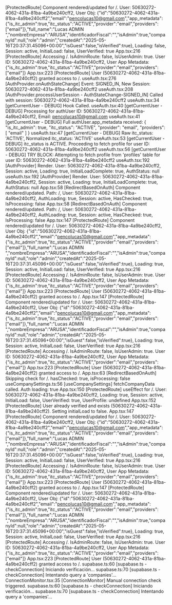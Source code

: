 [ProtectedRoute] Component rendered/updated for /. User: 50630272-4062-431a-81ba-4a9be240cff2, User Obj: {"id":"50630272-4062-431a-81ba-4a9be240cff2","email":"pencolucas10@gmail.com","app_metadata":{"is_itc_admin":true,"itc_status":"ACTIVE","provider":"email","providers":["email"]},"full_name":"Lucas ADMIN ","nombreEmpresa":"ARUSA","identificadorFiscal":"","isAdmin":true,"companyId":null,"role":"admin","createdAt":"2025-05-16T20:37:31.45096+00:00","isGuest":false,"isVerified":true}, Loading: false, Session: active, InitialLoad: false, UserVerified: true
App.tsx:216 [ProtectedRoute] Accessing /. IsAdminRoute: false, IsUserAdmin: true. User ID: 50630272-4062-431a-81ba-4a9be240cff2, User App Metadata: {"is_itc_admin":true,"itc_status":"ACTIVE","provider":"email","providers":["email"]}
App.tsx:223 [ProtectedRoute] User (50630272-4062-431a-81ba-4a9be240cff2) granted access to /.
useAuth.tsx:276 [AuthProvider.onAuthStateChange] Event: SIGNED_IN, New Session: 50630272-4062-431a-81ba-4a9be240cff2
useAuth.tsx:208 [AuthProvider.processUserSession - AuthStateChange-SIGNED_IN] Called with session: 50630272-4062-431a-81ba-4a9be240cff2
useAuth.tsx:34 [getCurrentUser - DEBUG] Hook Called.
useAuth.tsx:40 [getCurrentUser - DEBUG] Processing for authUser ID: 50630272-4062-431a-81ba-4a9be240cff2, Email: pencolucas10@gmail.com
useAuth.tsx:41 [getCurrentUser - DEBUG] Full authUser.app_metadata received: {
  "is_itc_admin": true,
  "itc_status": "ACTIVE",
  "provider": "email",
  "providers": [
    "email"
  ]
}
useAuth.tsx:47 [getCurrentUser - DEBUG] Raw itc_status: 'ACTIVE', Normalized itc_status: 'ACTIVE'
useAuth.tsx:53 [getCurrentUser - DEBUG] itc_status is ACTIVE. Proceeding to fetch profile for user ID: 50630272-4062-431a-81ba-4a9be240cff2
useAuth.tsx:56 [getCurrentUser - DEBUG] TRY BLOCK: Attempting to fetch profile from 'profiles' table for user ID: 50630272-4062-431a-81ba-4a9be240cff2
useAuth.tsx:192 [AuthProvider] Render. User: 50630272-4062-431a-81ba-4a9be240cff2, Session: active, Loading: true, InitialLoadComplete: true, AuthStatus: null
useAuth.tsx:192 [AuthProvider] Render. User: 50630272-4062-431a-81ba-4a9be240cff2, Session: active, Loading: true, InitialLoadComplete: true, AuthStatus: null
App.tsx:58 [RedirectBasedOnAuth] Component rendered/updated. Path: /, User: 50630272-4062-431a-81ba-4a9be240cff2, AuthLoading: true, Session: active, HasChecked: true, IsProcessing: false
App.tsx:58 [RedirectBasedOnAuth] Component rendered/updated. Path: /, User: 50630272-4062-431a-81ba-4a9be240cff2, AuthLoading: true, Session: active, HasChecked: true, IsProcessing: false
App.tsx:147 [ProtectedRoute] Component rendered/updated for /. User: 50630272-4062-431a-81ba-4a9be240cff2, User Obj: {"id":"50630272-4062-431a-81ba-4a9be240cff2","email":"pencolucas10@gmail.com","app_metadata":{"is_itc_admin":true,"itc_status":"ACTIVE","provider":"email","providers":["email"]},"full_name":"Lucas ADMIN ","nombreEmpresa":"ARUSA","identificadorFiscal":"","isAdmin":true,"companyId":null,"role":"admin","createdAt":"2025-05-16T20:37:31.45096+00:00","isGuest":false,"isVerified":true}, Loading: true, Session: active, InitialLoad: false, UserVerified: true
App.tsx:216 [ProtectedRoute] Accessing /. IsAdminRoute: false, IsUserAdmin: true. User ID: 50630272-4062-431a-81ba-4a9be240cff2, User App Metadata: {"is_itc_admin":true,"itc_status":"ACTIVE","provider":"email","providers":["email"]}
App.tsx:223 [ProtectedRoute] User (50630272-4062-431a-81ba-4a9be240cff2) granted access to /.
App.tsx:147 [ProtectedRoute] Component rendered/updated for /. User: 50630272-4062-431a-81ba-4a9be240cff2, User Obj: {"id":"50630272-4062-431a-81ba-4a9be240cff2","email":"pencolucas10@gmail.com","app_metadata":{"is_itc_admin":true,"itc_status":"ACTIVE","provider":"email","providers":["email"]},"full_name":"Lucas ADMIN ","nombreEmpresa":"ARUSA","identificadorFiscal":"","isAdmin":true,"companyId":null,"role":"admin","createdAt":"2025-05-16T20:37:31.45096+00:00","isGuest":false,"isVerified":true}, Loading: true, Session: active, InitialLoad: false, UserVerified: true
App.tsx:216 [ProtectedRoute] Accessing /. IsAdminRoute: false, IsUserAdmin: true. User ID: 50630272-4062-431a-81ba-4a9be240cff2, User App Metadata: {"is_itc_admin":true,"itc_status":"ACTIVE","provider":"email","providers":["email"]}
App.tsx:223 [ProtectedRoute] User (50630272-4062-431a-81ba-4a9be240cff2) granted access to /.
App.tsx:63 [RedirectBasedOnAuth] Skipping check for /. hasChecked: true, isProcessing: false
useCompanySettings.ts:56 [useCompanySettings] fetchCompanyData called. Auth loading: true
App.tsx:150 [ProtectedRoute] useEffect for /. User: 50630272-4062-431a-81ba-4a9be240cff2, Loading: true, Session: active, InitialLoad: false, UserVerified: true, UserProfile: undefined
App.tsx:152 [ProtectedRoute] User already verified and exists (50630272-4062-431a-81ba-4a9be240cff2). Setting initialLoad to false.
App.tsx:147 [ProtectedRoute] Component rendered/updated for /. User: 50630272-4062-431a-81ba-4a9be240cff2, User Obj: {"id":"50630272-4062-431a-81ba-4a9be240cff2","email":"pencolucas10@gmail.com","app_metadata":{"is_itc_admin":true,"itc_status":"ACTIVE","provider":"email","providers":["email"]},"full_name":"Lucas ADMIN ","nombreEmpresa":"ARUSA","identificadorFiscal":"","isAdmin":true,"companyId":null,"role":"admin","createdAt":"2025-05-16T20:37:31.45096+00:00","isGuest":false,"isVerified":true}, Loading: true, Session: active, InitialLoad: false, UserVerified: true
App.tsx:216 [ProtectedRoute] Accessing /. IsAdminRoute: false, IsUserAdmin: true. User ID: 50630272-4062-431a-81ba-4a9be240cff2, User App Metadata: {"is_itc_admin":true,"itc_status":"ACTIVE","provider":"email","providers":["email"]}
App.tsx:223 [ProtectedRoute] User (50630272-4062-431a-81ba-4a9be240cff2) granted access to /.
App.tsx:147 [ProtectedRoute] Component rendered/updated for /. User: 50630272-4062-431a-81ba-4a9be240cff2, User Obj: {"id":"50630272-4062-431a-81ba-4a9be240cff2","email":"pencolucas10@gmail.com","app_metadata":{"is_itc_admin":true,"itc_status":"ACTIVE","provider":"email","providers":["email"]},"full_name":"Lucas ADMIN ","nombreEmpresa":"ARUSA","identificadorFiscal":"","isAdmin":true,"companyId":null,"role":"admin","createdAt":"2025-05-16T20:37:31.45096+00:00","isGuest":false,"isVerified":true}, Loading: true, Session: active, InitialLoad: false, UserVerified: true
App.tsx:216 [ProtectedRoute] Accessing /. IsAdminRoute: false, IsUserAdmin: true. User ID: 50630272-4062-431a-81ba-4a9be240cff2, User App Metadata: {"is_itc_admin":true,"itc_status":"ACTIVE","provider":"email","providers":["email"]}
App.tsx:223 [ProtectedRoute] User (50630272-4062-431a-81ba-4a9be240cff2) granted access to /.
supabase.ts:60 [supabase.ts - checkConnection] Iniciando verificación...
supabase.ts:70 [supabase.ts - checkConnection] Intentando query a 'companies'...
ConnectionMonitor.tsx:35 [ConnectionMonitor] Manual connection check triggered.
supabase.ts:60 [supabase.ts - checkConnection] Iniciando verificación...
supabase.ts:70 [supabase.ts - checkConnection] Intentando query a 'companies'...
